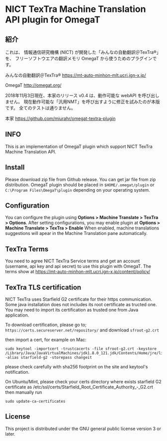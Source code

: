 # NICT TexTra Machine Translation API plugin for OmegaT

## 紹介

これは、
情報通信研究機構 (NICT) が開発した「みんなの自動翻訳＠TexTra®」を、
フリーソフトウエアの翻訳メモリ OmegaT から使うためのプラグインです。

みんなの自動翻訳＠TexTra®
https://mt-auto-minhon-mlt.ucri.jgn-x.jp/

OmegaT
http://omegat.org/

2018年11月3日現在、本家のリリース v0.4 は、動作可能な webAPI を呼び出しません。
現在動作可能な「汎用NMT」を呼び出すように修正を試みたのが本版です。
全てのテストは通りません。

本家 https://github.com/miurahr/omegat-textra-plugin


## INFO

This is an implementation of OmegaT plugin which support NICT TexTra Machine Translation API.

## Install

Please download zip file from Github release. You can get jar file from zip distribution.
OmegaT plugin should be placed in `$HOME/.omegat/plugin` or `C:\Program Files\OmegaT\plugin`
depending on your operating system.

## Configuration

You can configure the plugin using **Options > Machine Translate > TexTra > Options**.
After setting configurations, you may enable plugin at **Options > Machine Translate > TexTra > Enable**
When enabled, machine translations suggestions will apear in the Machine Translation pane automatically.

## TexTra Terms

You need to agree NICT TexTra Service terms  and  get an account (username, api key and api secret)
to use this plugin with OmegaT. The terms show at
https://mt-auto-minhon-mlt.ucri.jgn-x.jp/content/policy/

## TexTra TLS certification

NICT TexTra uses Starfield G2 certificate for their https communication.
Some java installation does not includes its root certificate as tructed one.
You may need to import its certification as trusted one from Java application.

To download certification, please go to;
`https://certs.secureserver.net/repository/`
and download `sfroot-g2.crt`

then import a cert, for example on  Mac:

```
sudo keytool -importcert -trustcacerts -file sfroot-g2.crt -keystore /Library/Java/JavaVirtualMachines/jdk1.8.0_121.jdk/Contents/Home/jre/lib/security/cacerts -alias starfield-g2 -storepass changeit
```

please check carefully with sha256 footprint on the site and keytool's notification.

On Ubuntu/Mint, please check your certs directory where exists
starfield G2 certificate as /etc/ssl/certs/Starfield_Root_Certificate_Authority_-_G2.crt
then manually run

```
sudo update-ca-certificates
```


## License

This project is distributed under the GNU general public license version 3 or later.

